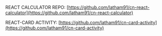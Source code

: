 REACT CALCULATOR REPO:
[https://github.com/latham91/cn-react-calculator](https://github.com/latham91/cn-react-calculator)

REACT-CARD ACTIVITY:
[https://github.com/latham91/cn-card-activity](https://github.com/latham91/cn-card-activity)

